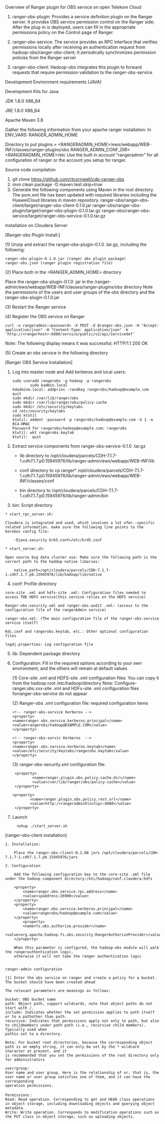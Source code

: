 Overview of Ranger plugin for OBS service on open Telekom Cloud
 

1.	ranger-obs-plugin: Provides a service definition plugin on the Ranger server. It provides OBS service permission control on the Ranger side; After the plug-in is deployed, users can fill in the appropriate permissions policy on the Control page of Ranger. 

2.	ranger-obs-service: The service provides an RPC interface that verifies permissions locally after receiving an authentication request from hadoop-obs/ranger-obs-client; It periodically synchronizes permission policies from the Ranger server 

3.	ranger-obs-client: Hadoop-obs integrates this plugin to forward requests that require permission validation to the ranger-obs-service

Development Environment requirements (JAVA)

Development Kits for Java

JDK 1.8.0 X86_64

JRE 1.8.0 X86_64

Apache Maven 3.8

Gather the following information from your apache ranger installation:
In ENV_VARS: RANGER_ADMIN_HOME

Directory to put plugins = <RANGERADMIN_HOME>/ews/webapp/WEB-INF/classes/ranger-plugins/obs
RANGER_ADMIN_CONF_DIR=<RANGERADMIN_HOME>/etc
Use the built in account "rangeradmin" for all configuration of ranger or the account you setup for ranger.


Source code compilation
1.	git clone https://github.com/rtcornwell/cdp-ranger-obs
2.	mvn clean package -D maven.test.skip=true
3.	Generate the following components using Maven in the root directory. The pom.xml file has been updated with required libraries including the HuaweiCloud libraries in maven repository.
ranger-obs/ranger-obs-client/target/ranger-obs-client-0.1.0.jar
ranger-obs/ranger-obs-plugin/target/ranger-obs-plugin-0.1.0.tar.gz
ranger-obs/ranger-obs-service/target/ranger-obs-service-0.1.0.tar.gz

Installation on Cloudera Server 

[Ranger-obs Plugin Install:]

(1) Unzip and extract the ranger-obs-plugin-0.1.0 .tar.gz, including the following:

	ranger-obs-plugin-0.1.0.jar (ranger obs plugin package)
	ranger-obs.json (ranger plugin registration file)

(2) Place both in the <RANGER_ADMIN_HOME> directory

Place the ranger-obs-plugin-0.1.0 .jar in the <clouderahome>/ranger-admin/ews/webapp/WEB-INF/classes/ranger-plugins/obs directory
Note the permissions of the users and user groups of the obs directory and the ranger-obs-plugin-0.1.0.jar

(3) Restart the Ranger service

(4) Register the OBS service on Ranger

	curl -u rangeradmin:<password> -X POST -d @ranger-obs.json -H "Accept: application/json" -H "Content-Type: application/json" -k 'http://<rangerhost>:6080/service/public/v2/api/servicedef'
	

 Note: The following display means it was successful; HTTP/1.1 200 OK

(5) Create an obs service in the following directory


[Ranger OBS Service Installation]

1.	Log into master node and Add kerberos and local  users:

		sudo useradd rangerobs -g hadoop -p rangerobs
                sudo kadmin.local
		kdadminm.local: addprinc -randkey rangerobs/hadoop@example.com
		quit
		sudo mkdir /var/lib/ranger/obs
		sudo mkdir /var/lib/ranger/obs/policy-cache
		sudo mkdir /etc/security/keytabs
		cd /etc/security/keytabs
		sudo ktutil
		ktutil: addent -password -p rangerobs/hadoop@example.com -k 1 -e RC4-HMAC
		Password for rangerobs/hadoop@example.com: rangerobs
		ktutil: wkt rangerobs.keytab
		ktutil:  quit
	

2.	Extract service components from ranger-obs-service-0.1.0 .tar.gz
	
	- lib directory to /opt/cloudera/parcels/CDH-7.1.7-1.cdh7.1.7.p0.15945976/lib/ranger-admin/ews/webapp/WEB-INF/lib
	
	- conf directory to cp ranger* /opt/cloudera/parcels/CDH-7.1.7-1.cdh7.1.7.p0.15945976/lib/ranger-admin/ews/webapp/WEB-INF/classes/conf
	
	- bin directory to /opt/cloudera/parcels/CDH-7.1.7-1.cdh7.1.7.p0.15945976/lib/ranger-admin/bin
	

3.	 bin: Script directory

	* start_rpc_server.sh: 

	Cloudera is integrated and used, which involves a lot ofmr.-specific related information. make sure the following line points to the kerebos config file:
	
		-Djava.security.krb5.conf=/etc/krd5.conf

	* start_server.sh: 
	
	Open source big data cluster use: Make sure the following path is the correct path to the haddop native libaries: 
	
		native_path=/opt/cloudera/parcels/CDH-7.1.7-1.cdh7.1.7.p0.15945976/lib/hadoop/lib/native

4.	 conf: Profile directory

	core-site .xml and hdfs-site .xml: Configuration files needed to access THE HDFS service(this service relies on the HDFS service)

	Ranger-obs-security.xml and ranger-obs-audit .xml: (access to the configuration file of the rangerAdmin service)

	ranger-obs.xml: (The main configuration file of the ranger-obs-service service itself)

	Kdc.conf and rangerobs.keytab, etc.: Other optional configuration files

	log4j.properties: Log configuration file

5.	lib: Dependent package directory

6.	Configuration: Fill in the required options according to your own environment, and the others will remain at default values

	(1) Core-site .xml and HDFS-site .xml configuration files:
	You can copy it from the hadoop root /etc/hadoop/directory
	Note: Configure-ranger.obs.xxx-site .xml and HDFs-site .xml configuration files forranger-obs-service do not appear
	
	
	(2) Ranger-obs .xml configuration file: required configuration items


		<!-- ranger-obs-service Kerberos -->
		<property>
		<name>ranger.obs.service.kerberos.principal</name>
		<value>rangerobs/hadoop@EXAMPLE.COM</value>
		</property>
		
		<!-- ranger-obs-servic Kerberos  -->
		<property>
		<name>ranger.obs.service.kerberos.keytab</name>
		<value>/etc/security/keytabs/rangerobs.keytab</value>
		</property>

	(3) ranger-obs-security.xml configuration file: 

		 <property>
       			 <name>ranger.plugin.obs.policy.cache.dir</name>
      			 <value>/var/lib/ranger/obs/policy-cache</value>
   		 </property> 
		
		<property>
        		<name>ranger.plugin.obs.policy.rest.url</name>
        		<value>http:/<rangeradminhlostip>:6080</value>
   		 </property>
  

7. Launch
	
		 nohup ./start_server.sh 



[ranger-obs-client installation]

	1. Installation:

		Place the ranger-obs-client-0.1.08 jars /opt/cloudera/parcels/CDH-7.1.7-1.cdh7.1.7.p0.15945976/jars

	2. Configuration
			
		Add the following configuration key to the core-site .xml file under the hadoop component directory:/etc/hadoop/conf.cloudera.hdfs

		<property>
			<name>ranger.obs.service.rpc.address</name>
			<value>ipaddress:26900</value>
		</property>
		<property>
			<name>ranger.obs.service.kerberos.principal</name>
			<value>rangerobs/hadoop@example.com</value>
		</property>
	        <property>
			<name>fs.obs.authorize.provider</name>
			<value>org.apache.hadoop.fs.obs.security.RangerAuthorizeProvider</value>
		</property>
				
		When this parameter is configured, the hadoop-obs module will walk the rangerauthentication logic, 
		otherwise it will not take the ranger authentication logic

	
	ranger-admin configuration

	(1)	Enter the obs service on ranger and create a policy for a bucket. The bucket should have been created ahead

	The relevant parameters are meanings as follows:

	bucket: OBS bucket name
	path: Object path, support wildcards, note that object paths do not start with /.
	include: Indicates whether the set permission applies to path itself or to a pathother than path.
	recursive: Indicates that permissions apply not only to path, but also to childmembers under path path (i.e., recursive child members). Typically used when
	pathis set to a directory.

	Note: For bucket root directories, because the corresponding object path is an empty string, it can only be set by the * wildcard character at present, and it
	is recommended that you set the permissions of the root directory only for administrators

	user/group: 
	User name and user group. Here is the relationship of or, that is, the user name or user group satisfies one of them, and it can have the corresponding 
	operation permissions.

	Permissions：
	Read: Read operation. Corresponding to get and HEAD class operations in object storage, including downloading objects and querying object metadata.
	Write: Write operation. Corresponds to modification operations such as the PUT class in object storage, such as uploading objects.


